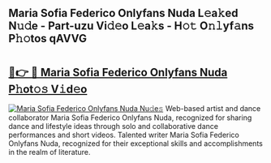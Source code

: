 ## Maria Sofia Federico Onlyfans Nuda L𝚎a𝚔ed N𝚞𝚍e - Part-uzu Vi𝚍𝚎o L𝚎a𝚔s - H𝚘𝚝 O𝚗𝚕yf𝚊ns P𝚑𝚘tos qAVVG

# <h2><a href="http://kf3zssc.oniu.top/?m=Maria+Sofia+Federico+Onlyfans+Nuda">🔗👉 🔴 Maria Sofia Federico Onlyfans Nuda P𝚑ot𝚘𝚜 V𝚒d𝚎o</a></h2>

[![Maria Sofia Federico Onlyfans Nuda Nu𝚍e𝚜](https://i.imgur.com/0qMVB7G.gif)](http://kf3zssc.oniu.top/?m=Maria+Sofia+Federico+Onlyfans+Nuda)
Web-based artist and dance collaborator Maria Sofia Federico Onlyfans Nuda, recognized for sharing dance and lifestyle ideas through solo and collaborative dance performances and short videos. Talented writer Maria Sofia Federico Onlyfans Nuda, recognized for their exceptional skills and accomplishments in the realm of literature.  
